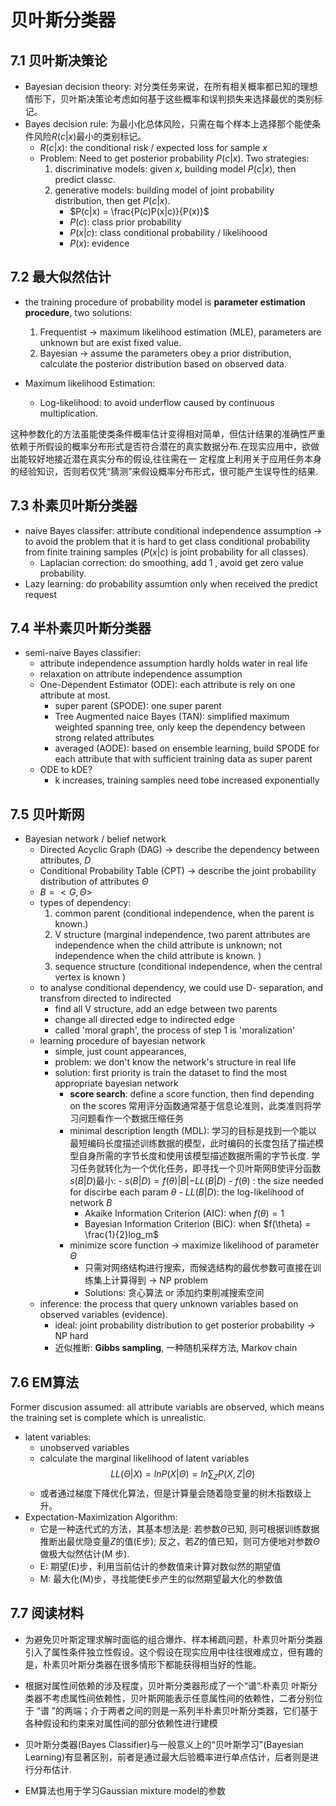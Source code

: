 # **贝叶斯分类器**
## 7.1 贝叶斯决策论
- Bayesian decision theory: 对分类任务来说，在所有相关概率都已知的理想情形下，贝叶斯决策论考虑如何基于这些概率和误判损失来选择最优的类别标记。
- Bayes decision rule: 为最小化总体风险，只需在每个样本上选择那个能使条件风险$R(c|x)$最小的类别标记。
	- $R(c|x)$: the conditional risk / expected loss for sample $x$
	- Problem: Need to get posterior probability $P(c|x)$. Two strategies:
		1. discriminative models: given $x$, building model $P(c|x)$, then predict class$c$.
		2. generative models: building model of joint probability distribution, then get $P(c|x)$.
			- $P(c|x) = \frac{P(c)P(x|c)}{P(x)}$
			- $P(c)$: class prior probability
			- $P(x|c)$: class conditional probability / likelihoood
			- $P(x)$: evidence
## 7.2 最大似然估计
- the training procedure of probability model is **parameter estimation procedure**, two solutions: 
	1. Frequentist -> maximum likelihood estimation (MLE), parameters are unknown but are exist fixed value.
	2. Bayesian -> assume the parameters obey a prior distribution, calculate the posterior distribution based on observed data.

- Maximum likelihood Estimation:
	- Log-likelihood: to avoid underflow caused by continuous multiplication.

这种参数化的方法虽能使类条件概率估计变得相对简单，但估计结果的准确性严重依赖于所假设的概率分布形式是否符合潜在的真实数据分布.在现实应用中，欲做出能较好地接近潜在真实分布的假设,往往需在一 定程度上利用关于应用任务本身的经验知识，否则若仅凭“猜测”来假设概率分布形式，很可能产生误导性的结果.


## 7.3 朴素贝叶斯分类器 
- naive Bayes classifer: attribute conditional independence assumption -> to avoid the problem that it is hard to get class conditional probability from finite training samples ($P(x|c)$ is joint probability for all classes).
	- Laplacian correction: do smoothing, add 1 , avoid get zero value probability.
- Lazy learning: do probability assumtion only when received the predict request
## 7.4 半朴素贝叶斯分类器 
- semi-naive Bayes classifier:
	- attribute independence assumption hardly holds water in real life 
	- relaxation on attribute independence assumption 
	- One-Dependent Estimator (ODE): each attribute is rely on one attribute at most.
		- super parent (SPODE): one super parent
		- Tree Augmented naice Bayes (TAN):  simplified maximum weighted spanning tree, only keep the dependency between strong related attributes
		- averaged (AODE): based on ensemble learning, build SPODE for each attribute that with sufficient training data as  super parent
	- ODE to kDE?
		- k increases, training samples need tobe increased exponentially
## 7.5 贝叶斯网
- Bayesian network / belief network
	- Directed Acyclic Graph (DAG) -> describe the dependency between attributes, $D$
 	- Conditional Probability Table (CPT) -> describe the joint probability distribution of attributes  $\Theta$ 
	- $B = <G, \Theta>$
	- types of dependency:
		1. common parent (conditional independence, when the parent is known.)
		2. V structure (marginal independence, two parent attributes are independence when the child attribute is unknown; not independence when the child attribute is known. )
		3. sequence structure (conditional independence, when the central vertex is known )
	- to analyse conditional dependency, we could use D- separation, and transfrom directed to indirected
		- find all V structure,  add an edge between two parents
		- change all directed edge to indirected edge
		- called 'moral graph', the process of step 1 is 'moralization'
	- learning procedure of bayesian network
		- simple, just count appearances,
		- problem: we don't know the network's structure in real life
		- solution: first priority is train the dataset to find the most appropriate bayesian network
			- **score search**: define a score function, then find depending on the scores 常用评分函数通常基于信息论准则，此类准则将学习问题看作一个数据压缩任务
			- minimal description length (MDL): 学习的目标是找到一个能以最短编码长度描述训练数据的模型，此时编码的长度包括了描述模型自身所需的字节长度和使用该模型描述数据所需的字节长度.  学习任务就转化为一个优化任务，即寻找一个贝叶斯网B使评分函数 $s(B|D)$最小: 
					- $s(B|D) = f(\theta)|B| - LL(B|D)$ 
					- $f(\theta)$ : the size needed for discirbe each param $\theta$
					- $LL(B|D)$: the log-likelihood of network $B$				
				- Akaike Information Criterion (AIC): when $f(\theta) = 1$
				- Bayesian Information Criterion (BIC): when $f(\theta) = \frac{1}{2}log_m$
			- minimize score function -> maximize likelihood of parameter $\Theta$
				- 只需对网络结构进行搜索，而候选结构的最优参数可直接在训练集上计算得到 -> NP problem
				- Solutions: 贪心算法 or 添加约束削减搜索空间
	- inference: the process that query unknown variables based on observed variables (evidence).
		- ideal: joint probability distribution to get posterior probability -> NP hard
		- 近似推断: **Gibbs sampling**, 一种随机采样方法, Markov chain

## 7.6 EM算法
Former discusion assumed: all attribute variabls are observed, which means the training set is complete which is unrealistic. 
- latent variables:
	- unobserved variables
	- calculate the marginal likelihood of latent variables
	$$LL(\Theta|X) = lnP(X|\Theta) = ln\sum_Z P(X,Z|\Theta)$$
	- 或者通过梯度下降优化算法，但是计算量会随着隐变量的树木指数级上升。
- Expectation-Maximization Algorithm: 
	- 它是一种迭代式的方法，其基本想法是: 若参数$\Theta$已知, 则可根据训练数据推断出最优隐变量$Z$的值(E步); 反之，若$Z$的值已知，则可方便地对参数$\Theta$做极大似然估计(M 步).
	- E: 期望(E)步，利用当前估计的参数值来计算对数似然的期望值
	- M: 最大化(M)步，寻找能使E步产生的似然期望最大化的参数值

## 7.7 阅读材料
- 为避免贝叶斯定理求解时面临的组合爆炸、样本稀疏问题，朴素贝叶斯分类器引入了属性条件独立性假设。这个假设在现实应用中往往很难成立，但有趣的是，朴素贝叶斯分类器在很多情形下都能获得相当好的性能。

- 根据对属性间依赖的涉及程度，贝叶斯分类器形成了一个“谱”:朴素贝 叶斯分类器不考虑属性间依赖性，贝叶斯网能表示任意属性间的依赖性，二者分别位于 “谱 ”的两端；介于两者之间的则是一系列半朴素贝叶斯分类器，它们基于各种假设和约束来对属性间的部分依赖性进行建模

- 贝叶斯分类器(Bayes Classifier)与一般意义上的“贝叶斯学习"(Bayesian Learning)有显著区别，前者是通过最大后验概率进行单点估计，后者则是进行分布估计.

- EM算法也用于学习Gaussian mixture model的参数


